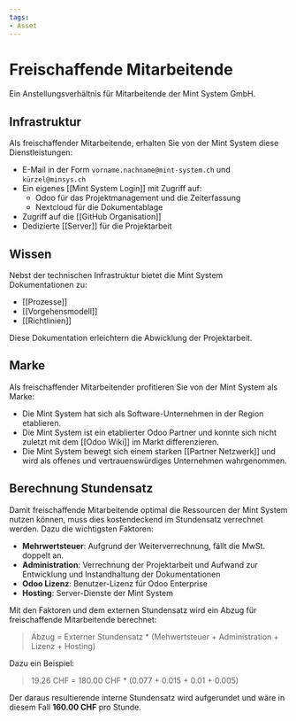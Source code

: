 ```yaml
---
tags:
- Asset
---
```


# Freischaffende Mitarbeitende

Ein Anstellungsverhältnis für Mitarbeitende der Mint System GmbH.

## Infrastruktur

Als freischaffender Mitarbeitende, erhalten Sie von der Mint System diese Dienstleistungen:

* E-Mail in der Form `vorname.nachname@mint-system.ch` und `kürzel@minsys.ch`
* Ein eigenes [[Mint System Login]] mit Zugriff auf:
	* Odoo für das Projektmanagement und die Zeiterfassung
	* Nextcloud für die Dokumentablage
* Zugriff auf die [[GitHub Organisation]]
* Dedizierte [[Server]] für die Projektarbeit

## Wissen

Nebst der technischen Infrastruktur bietet die Mint System Dokumentationen zu:

* [[Prozesse]]
* [[Vorgehensmodell]]
* [[Richtlinien]]

Diese Dokumentation erleichtern die Abwicklung der Projektarbeit.

## Marke

Als freischaffender Mitarbeitender profitieren Sie von der Mint System als Marke:

* Die Mint System hat sich als Software-Unternehmen in der Region etablieren.
* Die Mint System ist ein etablierter Odoo Partner und konnte sich nicht zuletzt mit dem [[Odoo Wiki]] im Markt differenzieren.
* Die Mint System bewegt sich einem starken [[Partner Netzwerk]] und wird als offenes und vertrauenswürdiges Unternehmen wahrgenommen.

## Berechnung Stundensatz

Damit freischaffende Mitarbeitende optimal die Ressourcen der Mint System nutzen können, muss dies kostendeckend im Stundensatz verrechnet werden. Dazu die wichtigsten Faktoren:

 * **Mehrwertsteuer**: Aufgrund der Weiterverrechnung, fällt die MwSt. doppelt an.
 * **Administration**: Verrechnung der Projektarbeit und Aufwand zur Entwicklung und Instandhaltung der Dokumentationen
  * **Odoo Lizenz**: Benutzer-Lizenz für Odoo Enterprise
 * **Hosting**: Server-Dienste der Mint System

Mit den Faktoren und dem externen Stundensatz wird ein Abzug für freischaffende Mitarbeitende berechnet:

> Abzug = Externer Stundensatz * (Mehwertsteuer + Administration + Lizenz + Hosting)

Dazu ein Beispiel:

> 19.26 CHF = 180.00 CHF * (0.077 + 0.015 + 0.01 + 0.005)

Der daraus resultierende interne Stundensatz wird aufgerundet und wäre in diesem Fall **160.00 CHF** pro Stunde.